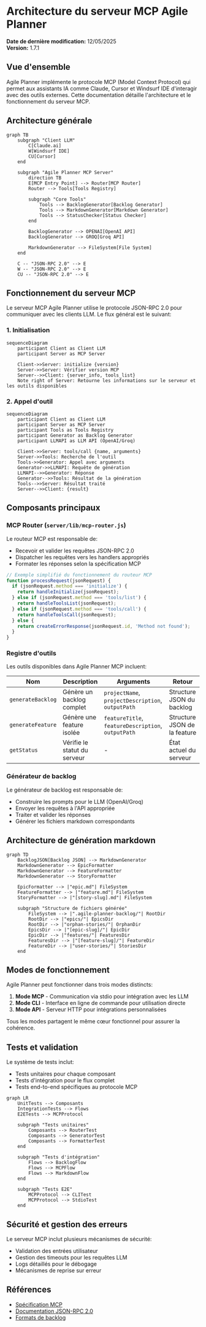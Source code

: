 # Architecture du serveur MCP Agile Planner

**Date de dernière modification:** 12/05/2025  
**Version:** 1.7.1

## Vue d'ensemble

Agile Planner implémente le protocole MCP (Model Context Protocol) qui permet aux assistants IA comme Claude, Cursor et Windsurf IDE d'interagir avec des outils externes. Cette documentation détaille l'architecture et le fonctionnement du serveur MCP.

## Architecture générale

```mermaid
graph TB
    subgraph "Client LLM"
        C[Claude.ai] 
        W[Windsurf IDE]
        CU[Cursor]
    end
    
    subgraph "Agile Planner MCP Server"
        direction TB
        E[MCP Entry Point] --> Router[MCP Router]
        Router --> Tools[Tools Registry]
        
        subgraph "Core Tools"
            Tools --> BacklogGenerator[Backlog Generator]
            Tools --> MarkdownGenerator[Markdown Generator]
            Tools --> StatusChecker[Status Checker]
        end
        
        BacklogGenerator --> OPENAI[OpenAI API]
        BacklogGenerator --> GROQ[Groq API]
        
        MarkdownGenerator --> FileSystem[File System]
    end
    
    C -- "JSON-RPC 2.0" --> E
    W -- "JSON-RPC 2.0" --> E
    CU -- "JSON-RPC 2.0" --> E
```

## Fonctionnement du serveur MCP

Le serveur MCP Agile Planner utilise le protocole JSON-RPC 2.0 pour communiquer avec les clients LLM. Le flux général est le suivant:

### 1. Initialisation

```mermaid
sequenceDiagram
    participant Client as Client LLM
    participant Server as MCP Server
    
    Client->>Server: initialize {version}
    Server->>Server: Vérifier version MCP
    Server-->>Client: {server_info, tools_list}
    Note right of Server: Retourne les informations sur le serveur et les outils disponibles
```

### 2. Appel d'outil

```mermaid
sequenceDiagram
    participant Client as Client LLM
    participant Server as MCP Server
    participant Tools as Tools Registry
    participant Generator as Backlog Generator
    participant LLMAPI as LLM API (OpenAI/Groq)
    
    Client->>Server: tools/call {name, arguments}
    Server->>Tools: Recherche de l'outil
    Tools->>Generator: Appel avec arguments
    Generator->>LLMAPI: Requête de génération
    LLMAPI-->>Generator: Réponse
    Generator-->>Tools: Résultat de la génération
    Tools-->>Server: Résultat traité
    Server-->>Client: {result}
```

## Composants principaux

### MCP Router (`server/lib/mcp-router.js`)

Le routeur MCP est responsable de:
- Recevoir et valider les requêtes JSON-RPC 2.0
- Dispatcher les requêtes vers les handlers appropriés
- Formater les réponses selon la spécification MCP

```javascript
// Exemple simplifié du fonctionnement du routeur MCP
function processRequest(jsonRequest) {
  if (jsonRequest.method === 'initialize') {
    return handleInitialize(jsonRequest);
  } else if (jsonRequest.method === 'tools/list') {
    return handleToolsList(jsonRequest);
  } else if (jsonRequest.method === 'tools/call') {
    return handleToolsCall(jsonRequest);
  } else {
    return createErrorResponse(jsonRequest.id, 'Method not found');
  }
}
```

### Registre d'outils

Les outils disponibles dans Agile Planner MCP incluent:

| Nom | Description | Arguments | Retour |
|-----|-------------|-----------|--------|
| `generateBacklog` | Génère un backlog complet | `projectName`, `projectDescription`, `outputPath` | Structure JSON du backlog |
| `generateFeature` | Génère une feature isolée | `featureTitle`, `featureDescription`, `outputPath` | Structure JSON de la feature |
| `getStatus` | Vérifie le statut du serveur | - | État actuel du serveur |

### Générateur de backlog

Le générateur de backlog est responsable de:
- Construire les prompts pour le LLM (OpenAI/Groq)
- Envoyer les requêtes à l'API appropriée
- Traiter et valider les réponses
- Générer les fichiers markdown correspondants

## Architecture de génération markdown

```mermaid
graph TD
    BacklogJSON[Backlog JSON] --> MarkdownGenerator
    MarkdownGenerator --> EpicFormatter
    MarkdownGenerator --> FeatureFormatter
    MarkdownGenerator --> StoryFormatter
    
    EpicFormatter --> |"epic.md"| FileSystem
    FeatureFormatter --> |"feature.md"| FileSystem
    StoryFormatter --> |"[story-slug].md"| FileSystem
    
    subgraph "Structure de fichiers générée"
        FileSystem --> |".agile-planner-backlog/"| RootDir
        RootDir --> |"epics/"| EpicsDir
        RootDir --> |"orphan-stories/"| OrphanDir
        EpicsDir --> |"[epic-slug]/"| EpicDir
        EpicDir --> |"features/"| FeaturesDir
        FeaturesDir --> |"[feature-slug]/"| FeatureDir
        FeatureDir --> |"user-stories/"| StoriesDir
    end
```

## Modes de fonctionnement

Agile Planner peut fonctionner dans trois modes distincts:

1. **Mode MCP** - Communication via stdio pour intégration avec les LLM
2. **Mode CLI** - Interface en ligne de commande pour utilisation directe
3. **Mode API** - Serveur HTTP pour intégrations personnalisées

Tous les modes partagent le même cœur fonctionnel pour assurer la cohérence.

## Tests et validation

Le système de tests inclut:

- Tests unitaires pour chaque composant
- Tests d'intégration pour le flux complet
- Tests end-to-end spécifiques au protocole MCP

```mermaid
graph LR
    UnitTests --> Composants
    IntegrationTests --> Flows
    E2ETests --> MCPProtocol
    
    subgraph "Tests unitaires"
        Composants --> RouterTest
        Composants --> GeneratorTest
        Composants --> FormatterTest
    end
    
    subgraph "Tests d'intégration"
        Flows --> BacklogFlow
        Flows --> MCPFlow
        Flows --> MarkdownFlow
    end
    
    subgraph "Tests E2E"
        MCPProtocol --> CLITest
        MCPProtocol --> StdioTest
    end
```

## Sécurité et gestion des erreurs

Le serveur MCP inclut plusieurs mécanismes de sécurité:

- Validation des entrées utilisateur
- Gestion des timeouts pour les requêtes LLM
- Logs détaillés pour le débogage
- Mécanismes de reprise sur erreur

## Références

- [Spécification MCP](https://github.com/anthropics/anthropic-cookbook/tree/main/mcp)
- [Documentation JSON-RPC 2.0](https://www.jsonrpc.org/specification)
- [Formats de backlog](./backlog-format.md)
